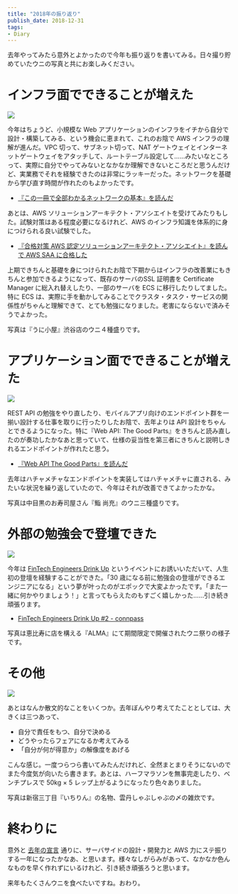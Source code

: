 ```yaml
---
title: "2018年の振り返り"
publish_date: 2018-12-31
tags:
- Diary
---
```


去年やってみたら意外とよかったので今年も振り返りを書いてみる。日々撮り貯めていたウニの写真と共にお楽しみください。

# インフラ面でできることが増えた

![](../../../assets/1546214400-3.jpg)

今年はちょうど、小規模な Web
アプリケーションのインフラをイチから自分で設計・構築してみる、という機会に恵まれて、これのお陰で
AWS インフラの理解が進んだ。VPC 切って、サブネット切って、NAT
ゲートウェイとインターネットゲートウェイをアタッチして、ルートテーブル設定して……みたいなところって、実際に自分でやってみないとなかなか理解できないところだと思うんだけど、実業務でそれを経験できたのは非常にラッキーだった。ネットワークを基礎から学び直す時間が作れたのもよかったです。

- [『この一冊で全部わかるネットワークの基本』を読んだ](/2018/02/1518825600)

あとは、AWS
ソリューションアーキテクト・アソシエイトを受けてみたりもした。試験対策はある程度必要になるけれど、AWS
のインフラ知識を体系的に身につけられる良い試験でした。

- [『合格対策 AWS 認定ソリューションアーキテクト・アソシエイト』を読んで AWS SAA に合格した](/2018/05/1525305600)

上期できちんと基礎を身につけられたお陰で下期からはインフラの改善業にもきちんと参加できるようになって、既存のサーバのSSL
証明書を Certificate Manager に総入れ替えしたり、一部のサーバを ECS
に移行したりしてました。特に ECS
は、実際に手を動かしてみることでクラスタ・タスク・サービスの関係性がちゃんと理解できて、とても勉強になりました。老害にならないで済みそうでよかった。

写真は『うに小屋』渋谷店のウニ４種盛りです。

# アプリケーション面でできることが増えた

![](../../../assets/1546214400-2.jpg)

REST API
の勉強をやり直したり、モバイルアプリ向けのエンドポイント群を一揃い設計する仕事を取りに行ったりしたお陰で、去年よりは
API 設計をちゃんとできるようになった。特に『Web API: The Good
Parts』をきちんと読み直したのが奏功したかなあと思っていて、仕様の妥当性を第三者にきちんと説明しきれるエンドポイントが作れたと思う。

- [『Web API The Good Parts』を読んだ](/2018/05/1526169600)

去年はハチャメチャなエンドポイントを実装してはハチャメチャに直される、みたいな状況を繰り返していたので、今年はそれが改善できてよかったかな。

写真は中目黒のお寿司屋さん『鮨 尚充』のウニ三種盛りです。

# 外部の勉強会で登壇できた

![](../../../assets/1546214400-4.jpg)

今年は
[FinTech Engineers Drink Up](https://fintech-engineers-drink-up.connpass.com/event/95366/)
というイベントにお誘いいただいて、人生初の登壇を経験することができた。「30
歳になる前に勉強会の登壇ができるエンジニアになる」という夢が叶ったのがエポックで大変よかったです。「また一緒に何かやりましょう！」と言ってもらえたのもすごく嬉しかった……引き続き頑張ります。

- [FinTech Engineers Drink Up #2 - connpass](https://fintech-engineers-drink-up.connpass.com/event/95366/)

写真は恵比寿に店を構える『ALMA』にて期間限定で開催されたウニ祭りの様子です。

# その他

![](../../../assets/1546214400-1.jpg)

あとはなんか散文的なことをいくつか。去年ぼんやり考えてたこととしては、大きくは三つあって、

- 自分で責任をもつ、自分で決める
- どうやったらフェアになるか考えてみる
- 「自分が何が得意か」の解像度をあげる

こんな感じ。一度つらつら書いてみたんだけれど、全然まとまりそうにないのでまた今度気が向いたら書きます。あとは、ハーフマラソンを無事完走したり、ベンチプレスで
50kg × 5 レップ上がるようになったり色々ありました。

写真は新宿三丁目『いちりん』の名物、雲丹しゃぶしゃぶの〆の雑炊です。

# 終わりに

意外と [去年の宣言](/2018/01/1514937600) 通りに、サーバサイドの設計・開発力と
AWS
力にステ振りする一年になったかなあ、と思います。様々なしがらみがあって、なかなか色んなものを早く作れずにいるけれど、引き続き頑張ろうと思います。

来年もたくさんウニを食べたいですね。おわり。
